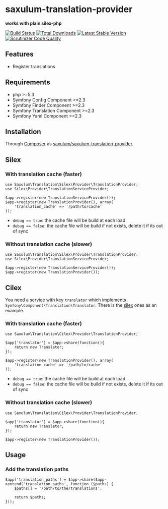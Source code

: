 saxulum-translation-provider
============================

**works with plain silex-php**

[![Build Status](https://api.travis-ci.org/saxulum/saxulum-translation-provider.png?branch=master)](https://travis-ci.org/saxulum/saxulum-translation-provider)
[![Total Downloads](https://poser.pugx.org/saxulum/saxulum-translation-provider/downloads.png)](https://packagist.org/packages/saxulum/saxulum-translation-provider)
[![Latest Stable Version](https://poser.pugx.org/saxulum/saxulum-translation-provider/v/stable.png)](https://packagist.org/packages/saxulum/saxulum-translation-provider)
[![Scrutinizer Code Quality](https://scrutinizer-ci.com/g/saxulum/saxulum-translation-provider/badges/quality-score.png?s=4529e17d24e0d36aa71782cf39b37e56dd423a8b)](https://scrutinizer-ci.com/g/saxulum/saxulum-translation-provider/)

Features
--------

* Register translations

Requirements
------------

* php >=5.3
* Symfony Config Component >=2.3
* Symfony Finder Component >=2.3
* Symfony Translation Component >=2.3
* Symfony Yaml Component >=2.3

Installation
------------

Through [Composer](http://getcomposer.org) as [saxulum/saxulum-translation-provider][1].

## Silex

### With translation cache (faster)

```{.php}
use Saxulum\Translation\Silex\Provider\TranslationProvider;
use Silex\Provider\TranslationServiceProvider;

$app->register(new TranslationServiceProvider());
$app->register(new TranslationProvider(), array(
    'translation_cache' => '/path/to/cache'
));
```

* `debug == true`: the cache file will be build at each load
* `debug == false`: the cache file will be build if not exists, delete it if its out of sync

### Without translation cache (slower)

```{.php}
use Saxulum\Translation\Silex\Provider\TranslationProvider;
use Silex\Provider\TranslationServiceProvider;

$app->register(new TranslationServiceProvider());
$app->register(new TranslationProvider());
```

## Cilex

You need a service with key `translator` which implements `Symfony\Component\Translation\Translator`.
There is the [silex][2] ones as an example.

### With translation cache (faster)

```{.php}
use Saxulum\Translation\Cilex\Provider\TranslationProvider;

$app['translator'] = $app->share(function(){
    return new Translator;
});

$app->register(new TranslationProvider(), array(
    'translation_cache' => '/path/to/cache'
));
```

* `debug == true`: the cache file will be build at each load
* `debug == false`: the cache file will be build if not exists, delete it if its out of sync

### Without translation cache (slower)

```{.php}
use Saxulum\Translation\Cilex\Provider\TranslationProvider;

$app['translator'] = $app->share(function(){
    return new Translator;
});

$app->register(new TranslationProvider());
```


Usage
-----

### Add the translation paths

```{.php}
$app['translation_paths'] = $app->share($app->extend('translation_paths', function ($paths) {
    $paths[] = '/path/to/the/translations';

    return $paths;
}));
```

[1]: https://packagist.org/packages/saxulum/saxulum-translation-provider
[2]: https://github.com/silexphp/Silex/blob/1.2/src/Silex/Provider/TranslationServiceProvider.php
